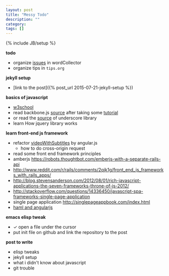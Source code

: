 ```yaml
---
layout: post
title: "Messy Todo"
description: ""
category: 
tags: []
---
```

{% include JB/setup %}

**todo**

- organize [issues](https://github.com/hi-ogawa/wordCollector/issues) in wordCollector 
- organize tips in `tips.org`


**jekyll setup**

- [link to the post]({% post_url 2015-07-21-jekyll-setup %})

**basics of javascript**

- [w3school](http://www.w3schools.com/js/default.asp)
- read backbone.js [source](http://backbonejs.org/docs/backbone.html)
  after taking some [tutorial](https://backbonetutorials.com/)
- or read the [source](http://underscorejs.org/docs/underscore.html) of underscore library
- learn How jquery library works

**learn front-end js framework**

- refactor [videoWithSubtitles]() by angular.js
  - how to do cross-origin request
-  read some front end framework principles
  - amberjs https://robots.thoughtbot.com/emberjs-with-a-separate-rails-api
  - http://www.reddit.com/r/rails/comments/2qjk1g/front_end_js_frameworks_with_rails_apps/
  - http://blog.stevensanderson.com/2012/08/01/rich-javascript-applications-the-seven-frameworks-throne-of-js-2012/
  - http://stackoverflow.com/questions/14336450/javascript-spa-frameworks-single-page-application
  - single page application http://singlepageappbook.com/index.html
- [haml and angularjs](http://www.writelessdomore.co.uk/sass/haml-and-angular-js-todo-list/- )


**emacs elisp tweak**

- ✓ open a file under the cursor
- put init file on github and link the repository to the post


**post to write**

- elisp tweaks
- jekyll setup
- what i didn't know about javascript
- git trouble
